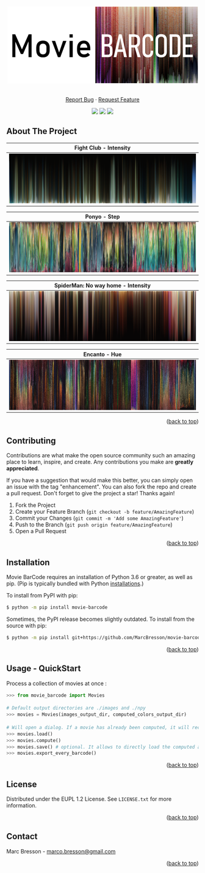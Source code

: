<div id="top"></div>


<br />
<div align="center">
  <img src="images/logo.png" alt="Logo" width="500" height="200">  

  <p align="center">
    <br />
    <a href="https://github.com/MarcBresson/movie-barcode/issues">Report Bug</a>
    ·
    <a href="https://github.com/MarcBresson/movie-barcode/issues">Request Feature</a>
  </p>

  <p align="center">
    <a href="https://github.com/MarcBresson/movie-barcode/issues"><img src="https://img.shields.io/github/issues/MarcBresson/movie-barcode.svg?style=for-the-badge"/></a>
    <a href="https://github.com/MarcBresson/movie-barcode/blob/master/LICENSE.txt"><img src="https://img.shields.io/github/license/MarcBresson/movie-barcode.svg?style=for-the-badge"/></a>
    <a href="https://linkedin.com/in/marc--bresson"><img src="https://img.shields.io/badge/-LinkedIn-black.svg?style=for-the-badge&logo=linkedin&colorB=555"/></a>
  </p>
</div>



## About The Project

|            Fight Club - Intensity            |
|----------------------------------------------|
|![](./images/example-Fight_Club-intensity.png)|

|            Ponyo - Step            |
|------------------------------------|
|![](./images/example-Ponyo-step.png)|

|           SpiderMan: No way home - Intensity            |
|---------------------------------------------------------|
|![](./images/example-spiderman_no_way_home-intensity.png)|

|            Encanto - Hue            |
|-------------------------------------|
|![](./images/example-Encanto-hue.png)|

<p align="right">(<a href="#top">back to top</a>)</p>



## Contributing

Contributions are what make the open source community such an amazing place to learn, inspire, and create. Any contributions you make are **greatly appreciated**.

If you have a suggestion that would make this better, you can simply open an issue with the tag "enhancement". You can also fork the repo and create a pull request.
Don't forget to give the project a star! Thanks again!

1. Fork the Project
2. Create your Feature Branch (`git checkout -b feature/AmazingFeature`)
3. Commit your Changes (`git commit -m 'Add some AmazingFeature'`)
4. Push to the Branch (`git push origin feature/AmazingFeature`)
5. Open a Pull Request

<p align="right">(<a href="#top">back to top</a>)</p>



## Installation

Movie BarCode requires an installation of Python 3.6 or greater, as well as pip. (Pip is typically bundled with Python [installations](https://python.org/downloads).)

To install from PyPI with pip:
```bash
$ python -m pip install movie-barcode
```

Sometimes, the PyPI release becomes slightly outdated. To install from the source with pip:
```bash
$ python -m pip install git+https://github.com/MarcBresson/movie-barcode
```

<p align="right">(<a href="#top">back to top</a>)</p>



## Usage - QuickStart

Process a collection of movies at once :
```py
>>> from movie_barcode import Movies

# Default output directories are ./images and ./npy
>>> movies = Movies(images_output_dir, computed_colors_output_dir)

# Will open a dialog. If a movie has already been computed, it will recover the npy file.
>>> movies.load()
>>> movies.compute()
>>> movies.save() # optional. It allows to directly load the computed array on movies.load()
>>> movies.export_every_barcode()
```

<p align="right">(<a href="#top">back to top</a>)</p>



## License

Distributed under the EUPL 1.2 License. See `LICENSE.txt` for more information.

<p align="right">(<a href="#top">back to top</a>)</p>



## Contact

Marc Bresson - marco.bresson@gmail.com

<p align="right">(<a href="#top">back to top</a>)</p>
